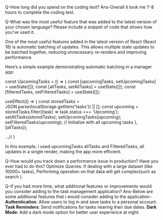 Q-How long did you spend on the coding test?
Ans-Overall it took me 7-8 hours to complete the coding test.

Q-What was the most useful feature that was added to the latest version of your chosen language? Please include a snippet of code that shows how you've used it.


One of the most useful features added in the latest version of React (React 18) is automatic batching of updates. This allows multiple state updates to be batched together, reducing unnecessary re-renders and improving performance.

Here’s a simple example demonstrating automatic batching in a manager app:

const UpcomingTasks = () => {
  const [upcomingTasks, setUpcomingTasks] = useState([]);
  const [allTasks, setAllTasks] = useState([]);
  const [filteredTasks, setFilteredTasks] = useState([]);

  useEffect(() => {
    const storedTasks = JSON.parse(localStorage.getItem('tasks')) || [];
    const upcoming = storedTasks.filter((task) => task.status === 'Upcoming');
    setAllTasks(storedTasks);
    setUpcomingTasks(upcoming);
    setFilteredTasks(upcoming); // Initialize with all upcoming tasks
  }, [allTasks]);

...//
} 

In this example, i used upcomingTasks allTasks and FilteredTasks, all updates in a single render, making the app more efficient.





Q-How would you track down a performance issue in production? Have you ever had to do this?
Optimize Queries: If dealing with a large dataset (like 10000+ tasks), Performing operation on that data will get complex(such as search ).





Q-If you had more time, what additional features or improvements would you consider adding to the task management application?
Ans-Below are some additional features that i would consider adding to the application-
**Authentication**: Allow users to log in and save tasks to a personal account.
**Task Reminders**: Send notifications for tasks nearing their due dates.
**Dark Mode**: Add a dark mode option for better user experience at night.
